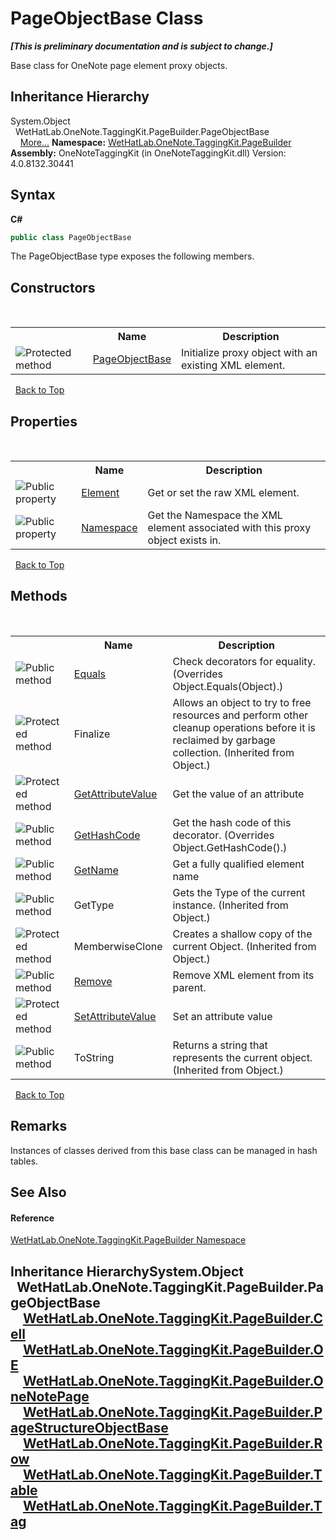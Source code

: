 # PageObjectBase Class
 _**\[This is preliminary documentation and is subject to change.\]**_

Base class for OneNote page element proxy objects.


## Inheritance Hierarchy
System.Object<br />&nbsp;&nbsp;WetHatLab.OneNote.TaggingKit.PageBuilder.PageObjectBase<br />&nbsp;&nbsp;&nbsp;&nbsp;<a href="#inheritance-hierarchy">More...</a>
**Namespace:**&nbsp;<a href="56352230-71f2-f4b7-63a8-983965663af5">WetHatLab.OneNote.TaggingKit.PageBuilder</a><br />**Assembly:**&nbsp;OneNoteTaggingKit (in OneNoteTaggingKit.dll) Version: 4.0.8132.30441

## Syntax

**C#**<br />
``` C#
public class PageObjectBase
```

The PageObjectBase type exposes the following members.


## Constructors
&nbsp;<table><tr><th></th><th>Name</th><th>Description</th></tr><tr><td>![Protected method](media/protmethod.gif "Protected method")</td><td><a href="8a31be32-4916-898c-3d1c-cd83ee6c0118">PageObjectBase</a></td><td>
Initialize proxy object with an existing XML element.</td></tr></table>&nbsp;
<a href="#pageobjectbase-class">Back to Top</a>

## Properties
&nbsp;<table><tr><th></th><th>Name</th><th>Description</th></tr><tr><td>![Public property](media/pubproperty.gif "Public property")</td><td><a href="b1355277-06a2-7c7b-8423-2a3d979b9e32">Element</a></td><td>
Get or set the raw XML element.</td></tr><tr><td>![Public property](media/pubproperty.gif "Public property")</td><td><a href="f3e4f694-8098-5550-71ff-8ae66afd9f7a">Namespace</a></td><td>
Get the Namespace the XML element associated with this proxy object exists in.</td></tr></table>&nbsp;
<a href="#pageobjectbase-class">Back to Top</a>

## Methods
&nbsp;<table><tr><th></th><th>Name</th><th>Description</th></tr><tr><td>![Public method](media/pubmethod.gif "Public method")</td><td><a href="febd286e-b95d-3257-ffed-d2b4475144e4">Equals</a></td><td>
Check decorators for equality.
 (Overrides Object.Equals(Object).)</td></tr><tr><td>![Protected method](media/protmethod.gif "Protected method")</td><td>Finalize</td><td>
Allows an object to try to free resources and perform other cleanup operations before it is reclaimed by garbage collection.
 (Inherited from Object.)</td></tr><tr><td>![Protected method](media/protmethod.gif "Protected method")</td><td><a href="4d9c0f69-ca27-d06d-850a-46da816f98ab">GetAttributeValue</a></td><td>
Get the value of an attribute</td></tr><tr><td>![Public method](media/pubmethod.gif "Public method")</td><td><a href="ebe970b7-5320-4551-378d-7958ca5e66fd">GetHashCode</a></td><td>
Get the hash code of this decorator.
 (Overrides Object.GetHashCode().)</td></tr><tr><td>![Public method](media/pubmethod.gif "Public method")</td><td><a href="24d1c39f-0f88-8c79-394d-4fc20eaacccb">GetName</a></td><td>
Get a fully qualified element name</td></tr><tr><td>![Public method](media/pubmethod.gif "Public method")</td><td>GetType</td><td>
Gets the Type of the current instance.
 (Inherited from Object.)</td></tr><tr><td>![Protected method](media/protmethod.gif "Protected method")</td><td>MemberwiseClone</td><td>
Creates a shallow copy of the current Object.
 (Inherited from Object.)</td></tr><tr><td>![Public method](media/pubmethod.gif "Public method")</td><td><a href="038c07b4-81ab-47d2-e16c-516917687b3a">Remove</a></td><td>
Remove XML element from its parent.</td></tr><tr><td>![Protected method](media/protmethod.gif "Protected method")</td><td><a href="77d51981-a0cd-15e4-5ea7-0f1dc3d61657">SetAttributeValue</a></td><td>
Set an attribute value</td></tr><tr><td>![Public method](media/pubmethod.gif "Public method")</td><td>ToString</td><td>
Returns a string that represents the current object.
 (Inherited from Object.)</td></tr></table>&nbsp;
<a href="#pageobjectbase-class">Back to Top</a>

## Remarks
Instances of classes derived from this base class can be managed in hash tables.

## See Also


#### Reference
<a href="56352230-71f2-f4b7-63a8-983965663af5">WetHatLab.OneNote.TaggingKit.PageBuilder Namespace</a><br />

## Inheritance HierarchySystem.Object<br />&nbsp;&nbsp;WetHatLab.OneNote.TaggingKit.PageBuilder.PageObjectBase<br />&nbsp;&nbsp;&nbsp;&nbsp;<a href="66fe52c1-34fd-3769-2ea3-c5ed0c1d65ca">WetHatLab.OneNote.TaggingKit.PageBuilder.Cell</a><br />&nbsp;&nbsp;&nbsp;&nbsp;<a href="6d00c7e2-1ce9-f79b-727b-125206c5880d">WetHatLab.OneNote.TaggingKit.PageBuilder.OE</a><br />&nbsp;&nbsp;&nbsp;&nbsp;<a href="6754c7d7-0598-ae1f-ff8c-6808b714b0ab">WetHatLab.OneNote.TaggingKit.PageBuilder.OneNotePage</a><br />&nbsp;&nbsp;&nbsp;&nbsp;<a href="9614e26d-4f3e-ec75-682e-cd6e5bcdf145">WetHatLab.OneNote.TaggingKit.PageBuilder.PageStructureObjectBase</a><br />&nbsp;&nbsp;&nbsp;&nbsp;<a href="f05be1a3-e029-f22c-2aa9-fdd4596fe0b4">WetHatLab.OneNote.TaggingKit.PageBuilder.Row</a><br />&nbsp;&nbsp;&nbsp;&nbsp;<a href="27dfc48a-6070-557b-cdfa-2152403138b3">WetHatLab.OneNote.TaggingKit.PageBuilder.Table</a><br />&nbsp;&nbsp;&nbsp;&nbsp;<a href="f84aa4b9-4734-c115-b8ef-beb07a0254d1">WetHatLab.OneNote.TaggingKit.PageBuilder.Tag</a><br />